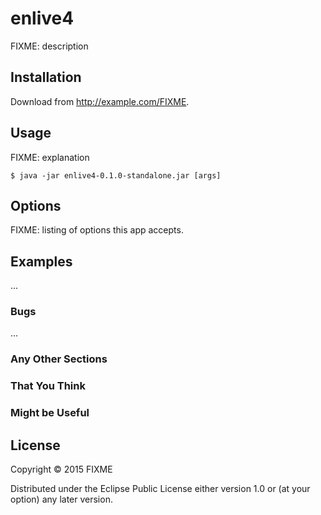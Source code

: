 # enlive4

FIXME: description

## Installation

Download from http://example.com/FIXME.

## Usage

FIXME: explanation

    $ java -jar enlive4-0.1.0-standalone.jar [args]

## Options

FIXME: listing of options this app accepts.

## Examples

...

### Bugs

...

### Any Other Sections
### That You Think
### Might be Useful

## License

Copyright © 2015 FIXME

Distributed under the Eclipse Public License either version 1.0 or (at
your option) any later version.
